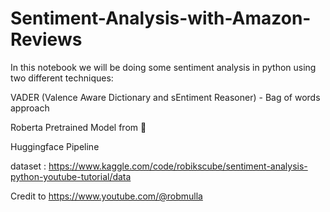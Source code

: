 # Sentiment-Analysis-with-Amazon-Reviews

In this notebook we will be doing some sentiment analysis in python using two different techniques:

VADER (Valence Aware Dictionary and sEntiment Reasoner) - Bag of words approach

Roberta Pretrained Model from 🤗

Huggingface Pipeline

dataset : https://www.kaggle.com/code/robikscube/sentiment-analysis-python-youtube-tutorial/data


Credit to https://www.youtube.com/@robmulla
